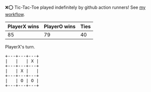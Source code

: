 :x::o: Tic-Tac-Toe played indefinitely by github action runners! See [my workflow](.github/workflows/play.yaml).

|PlayerX wins|PlayerO wins|Ties|
|-|-|-|
|85|79|40|

PlayerX's turn.

<pre>
+---+---+---+
|   |   | X |
+---+---+---+
|   | X |   |
+---+---+---+
|   | O | O |
+---+---+---+
</pre>